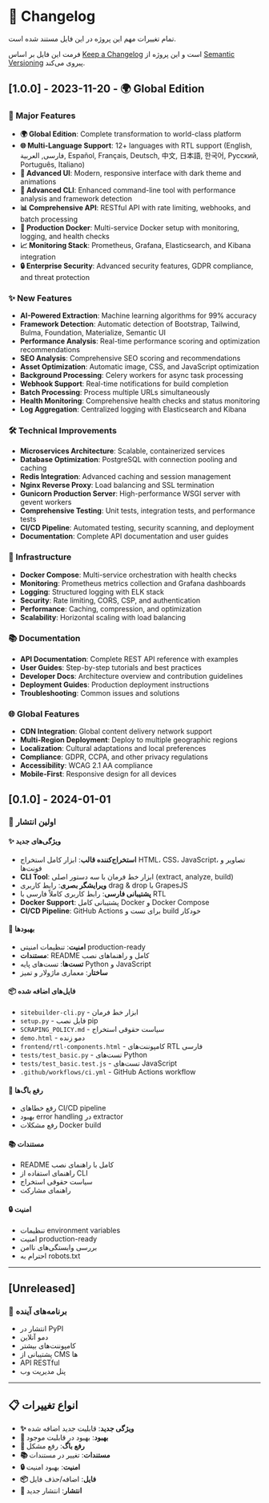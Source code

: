 # 📝 Changelog

تمام تغییرات مهم این پروژه در این فایل مستند شده است.

فرمت این فایل بر اساس [Keep a Changelog](https://keepachangelog.com/en/1.0.0/) است و این پروژه از [Semantic Versioning](https://semver.org/spec/v2.0.0.html) پیروی می‌کند.

## [1.0.0] - 2023-11-20 - 🌍 Global Edition

### 🚀 Major Features

- **🌍 Global Edition**: Complete transformation to world-class platform
- **🌐 Multi-Language Support**: 12+ languages with RTL support (English, فارسی, العربية, Español, Français, Deutsch, 中文, 日本語, 한국어, Русский, Português, Italiano)
- **🎨 Advanced UI**: Modern, responsive interface with dark theme and animations
- **🔧 Advanced CLI**: Enhanced command-line tool with performance analysis and framework detection
- **📊 Comprehensive API**: RESTful API with rate limiting, webhooks, and batch processing
- **🐳 Production Docker**: Multi-service Docker setup with monitoring, logging, and health checks
- **📈 Monitoring Stack**: Prometheus, Grafana, Elasticsearch, and Kibana integration
- **🔒 Enterprise Security**: Advanced security features, GDPR compliance, and threat protection

### ✨ New Features

- **AI-Powered Extraction**: Machine learning algorithms for 99% accuracy
- **Framework Detection**: Automatic detection of Bootstrap, Tailwind, Bulma, Foundation, Materialize, Semantic UI
- **Performance Analysis**: Real-time performance scoring and optimization recommendations
- **SEO Analysis**: Comprehensive SEO scoring and recommendations
- **Asset Optimization**: Automatic image, CSS, and JavaScript optimization
- **Background Processing**: Celery workers for async task processing
- **Webhook Support**: Real-time notifications for build completion
- **Batch Processing**: Process multiple URLs simultaneously
- **Health Monitoring**: Comprehensive health checks and status monitoring
- **Log Aggregation**: Centralized logging with Elasticsearch and Kibana

### 🛠️ Technical Improvements

- **Microservices Architecture**: Scalable, containerized services
- **Database Optimization**: PostgreSQL with connection pooling and caching
- **Redis Integration**: Advanced caching and session management
- **Nginx Reverse Proxy**: Load balancing and SSL termination
- **Gunicorn Production Server**: High-performance WSGI server with gevent workers
- **Comprehensive Testing**: Unit tests, integration tests, and performance tests
- **CI/CD Pipeline**: Automated testing, security scanning, and deployment
- **Documentation**: Complete API documentation and user guides

### 🔧 Infrastructure

- **Docker Compose**: Multi-service orchestration with health checks
- **Monitoring**: Prometheus metrics collection and Grafana dashboards
- **Logging**: Structured logging with ELK stack
- **Security**: Rate limiting, CORS, CSP, and authentication
- **Performance**: Caching, compression, and optimization
- **Scalability**: Horizontal scaling with load balancing

### 📚 Documentation

- **API Documentation**: Complete REST API reference with examples
- **User Guides**: Step-by-step tutorials and best practices
- **Developer Docs**: Architecture overview and contribution guidelines
- **Deployment Guides**: Production deployment instructions
- **Troubleshooting**: Common issues and solutions

### 🌐 Global Features

- **CDN Integration**: Global content delivery network support
- **Multi-Region Deployment**: Deploy to multiple geographic regions
- **Localization**: Cultural adaptations and local preferences
- **Compliance**: GDPR, CCPA, and other privacy regulations
- **Accessibility**: WCAG 2.1 AA compliance
- **Mobile-First**: Responsive design for all devices

## [0.1.0] - 2024-01-01

### 🎉 اولین انتشار

#### ✨ ویژگی‌های جدید
- **استخراج‌کننده قالب**: ابزار کامل استخراج HTML، CSS، JavaScript، تصاویر و فونت‌ها
- **CLI Tool**: ابزار خط فرمان با سه دستور اصلی (extract, analyze, build)
- **ویرایشگر بصری**: رابط کاربری drag & drop با GrapesJS
- **پشتیبانی فارسی**: رابط کاربری کاملاً فارسی با RTL
- **Docker Support**: پشتیبانی کامل Docker و Docker Compose
- **CI/CD Pipeline**: GitHub Actions برای تست و build خودکار

#### 🔧 بهبودها
- **امنیت**: تنظیمات امنیتی production-ready
- **مستندات**: README کامل و راهنماهای نصب
- **تست‌ها**: تست‌های پایه Python و JavaScript
- **ساختار**: معماری ماژولار و تمیز

#### 📦 فایل‌های اضافه شده
- `sitebuilder-cli.py` - ابزار خط فرمان
- `setup.py` - فایل نصب pip
- `SCRAPING_POLICY.md` - سیاست حقوقی استخراج
- `demo.html` - دمو زنده
- `frontend/rtl-components.html` - کامپوننت‌های RTL فارسی
- `tests/test_basic.py` - تست‌های Python
- `tests/test_basic.test.js` - تست‌های JavaScript
- `.github/workflows/ci.yml` - GitHub Actions workflow

#### 🐛 رفع باگ‌ها
- رفع خطاهای CI/CD pipeline
- بهبود error handling در extractor
- رفع مشکلات Docker build

#### 📚 مستندات
- README کامل با راهنمای نصب
- راهنمای استفاده از CLI
- سیاست حقوقی استخراج
- راهنمای مشارکت

#### 🔒 امنیت
- تنظیمات environment variables
- امنیت production-ready
- بررسی وابستگی‌های ناامن
- احترام به robots.txt

---

## [Unreleased]

### 🚀 برنامه‌های آینده
- انتشار در PyPI
- دمو آنلاین
- کامپوننت‌های بیشتر
- پشتیبانی از CMS ها
- API RESTful
- پنل مدیریت وب

---

## 📋 انواع تغییرات

- **✨ ویژگی جدید**: قابلیت جدید اضافه شده
- **🔧 بهبود**: بهبود در قابلیت موجود
- **🐛 رفع باگ**: رفع مشکل
- **📚 مستندات**: تغییر در مستندات
- **🔒 امنیت**: بهبود امنیت
- **📦 فایل**: اضافه/حذف فایل
- **🚀 انتشار**: انتشار جدید
